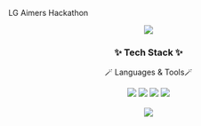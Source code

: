 LG Aimers Hackathon

<div align="center">
  <img src="https://capsule-render.vercel.app/api?type=waving&color=E6E6FA&height=260&section=header&text=LG_Aimers_Hackathon&fontSize=40&fontColor=black" />
</div>

<div align=center>
	<h3>✨ Tech Stack ✨</h3>
	<p>🪄 Languages & Tools🪄</p>
</div>

<div align="center">
  <img src="https://img.shields.io/badge/Python-3776AB?style=flat&logo=python&logoColor=white"/>
  <img src="https://img.shields.io/badge/VSCode-007ACC?style=flat&logo=visualstudiocode&logoColor=white" />
  <img src="https://img.shields.io/badge/Github-181717?style=flat&logo=github&logoColor=white" />
  <img src="https://img.shields.io/badge/Notion-000000?style=flat&logo=notion&logoColor=white" />
</div>
<br>

<div align="center">
  <img src="https://capsule-render.vercel.app/api?type=waving&color=E6E6FA&height=200&section=footer" />
</div>
